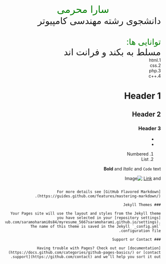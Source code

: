 <html>
 <head>
   <meta charset="UTF-8" />
  <style>
   div{
   font-size:22pt;
   }
  </style>
  </head>
  <body style=" direction:rtl">
    <div style="color:green;text-align:center;font-size:24pt;decoration:bolder;font-family:Arial">
      سارا محرمی
    </div>
   <div>
    دانشجوی رشته مهندسی کامپیوتر
   </div>
   <br />
   <br />
   <div style="direction:rtl;color:green;font-size:20pt;text-decoration:bolder">
    توانایی ها:
   </div>
   <div>
    مسلط به بکند و فرانت اند
   </div>
   1.html<br />
   2.css<br />
   3.php <br />
   4.++c<br />
  </body>
</html>

# Header 1
## Header 2
### Header 3

- 
- 
1. Numbered
2. List

**Bold** and _Italic_ and `Code` text

[Link](url) and ![Image](src)
```

For more details see [GitHub Flavored Markdown](https://guides.github.com/features/mastering-markdown/).

### Jekyll Themes

Your Pages site will use the layout and styles from the Jekyll theme you have selected in your [repository settings](https://github.com/saramoharami0s84/myresume_5667saramoharami.github.io/settings). The name of this theme is saved in the Jekyll `_config.yml` configuration file.

### Support or Contact

Having trouble with Pages? Check out our [documentation](https://docs.github.com/categories/github-pages-basics/) or [contact support](https://github.com/contact) and we’ll help you sort it out.
